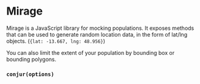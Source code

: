 # Mirage
Mirage is a JavaScript library for mocking populations. It exposes methods that can be used to generate random location data, 
in the form of lat/lng objects. (`{lat: -13.667, lng: 48.956}`)

You can also limit the extent of your population by bounding box or bounding polygons.

### `conjur(options)`